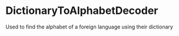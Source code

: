 # DictionaryToAlphabetDecoder
Used to find the alphabet of a foreign language using their dictionary
